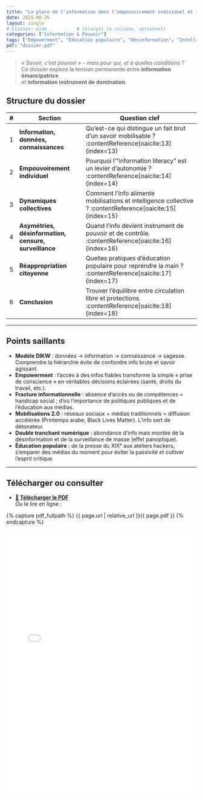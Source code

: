 ```yaml
---
title: "La place de l’information dans l’empouvoirement individuel et le pouvoir d’agir collectif"
date: 2025-06-26
layout: single          
# classes: wide           # (élargit la colonne, optionnel)
categories: ["Information & Pouvoir"]
tags: ["Empowerment", "Education populaire", "Désinformation", "Intelligence collective"]
pdf: "dossier.pdf"
---
```



> *« Savoir, c’est pouvoir » – mais pour qui, et à quelles conditions ?*  
> Ce dossier explore la tension permanente entre **information émancipatrice**  
> et **information instrument de domination**.

## Structure du dossier

| # | Section | Question clef |
|---|---------|----------------|
| 1 | **Information, données, connaissances** | Qu’est-ce qui distingue un fait brut d’un savoir mobilisable ? :contentReference[oaicite:13]{index=13} |
| 2 | **Empouvoirement individuel** | Pourquoi l’“information literacy” est un levier d’autonomie ? :contentReference[oaicite:14]{index=14} |
| 3 | **Dynamiques collectives** | Comment l’info alimente mobilisations et intelligence collective ? :contentReference[oaicite:15]{index=15} |
| 4 | **Asymétries, désinformation, censure, surveillance** | Quand l’info devient instrument de pouvoir et de contrôle. :contentReference[oaicite:16]{index=16} |
| 5 | **Réappropriation citoyenne** | Quelles pratiques d’éducation populaire pour reprendre la main ? :contentReference[oaicite:17]{index=17} |
| 6 | **Conclusion** | Trouver l’équilibre entre circulation libre et protections. :contentReference[oaicite:18]{index=18} |

---

## Points saillants

* **Modèle DIKW** : données → information → connaissance → sagesse. Comprendre la hiérarchie évite de confondre info brute et savoir agissant. 
* **Empowerment** : l’accès à des infos fiables transforme la simple « prise de conscience » en véritables décisions éclairées (santé, droits du travail, etc.). 
* **Fracture informationnelle** : absence d’accès ou de compétences = handicap social ; d’où l’importance de politiques publiques et de l’éducation aux médias. 
* **Mobilisations 2.0** : réseaux sociaux + médias traditionnels = diffusion accélérée (Printemps arabe, Black Lives Matter). L’info sert de détonateur.  
* **Double tranchant numérique** : abondance d’info mais montée de la désinformation et de la surveillance de masse (effet panoptique).
* **Éducation populaire** : de la presse du XIXᵉ aux ateliers hackers, s’emparer des médias du moment pour éviter la passivité et cultiver l’esprit critique. 

---

## Télécharger ou consulter

* **[💾 Télécharger le PDF](dossier.pdf)**  
*Ou* le lire en ligne :


{% capture pdf_fullpath %}
  {{ page.url | relative_url }}{{ page.pdf }}
{% endcapture %}

<iframe
  src="{{ 'dossier.pdf' | relative_url }}#toolbar=1"
  style="width:100%;height:700px;border:none"
  loading="lazy">
</iframe>

